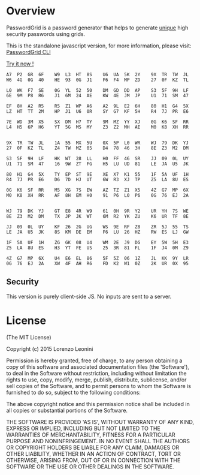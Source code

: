# Overview

PasswordGrid is a password generator that helps to generate
[unique](http://xkcd.com/792/)
high security
passwords using grids.

This is the standalone javascript version, for more information, please visit:
[PasswordGrid CLI](https://www.github.com/lleonini/passwordgrid-cli)

[Try it now !](http://htmlpreview.github.io/?https://github.com/lleonini/passwordgrid-js/blob/master/passwordgrid.html)

```
A7  P2  GR  6F    W9  L3  HT  8S    U6  UA  5K  2Y    9X  TR  TW  JL
W6  4G  0G  40    HE  93  0G  J1    F6  F4  MP  ZD    27  0F  KZ  TL

L0  WK  F7  SE    0G  YL  52  50    DM  GD  DD  AP    S3  5F  9H  LF
6E  9M  P8  R6    J1  6M  24  AE    KW  4E  JM  JP    U1  71  SM  47

EF  8H  A2  R5    R5  Z1  WP  A6    A2  9L  E2  6H    80  H1  G4  5X
LZ  HT  TT  2M    HP  J1  U6  0R    SY  G7  KF  5H    R4  7J  PR  E6

7E  WD  3M  X5    SX  DM  H7  TY    9M  MZ  YY  XJ    0G  K6  SF  RR
L4  H5  6P  H6    YT  5G  MS  MY    Z3  Z2  MH  AE    M0  K8  XH  RR


9X  TR  TW  JL    1A  55  MX  5U    0X  5P  L0  WR    WJ  79  DK  YJ
27  0F  KZ  TL    Z4  TW  MZ  05    D4  78  46  3H    8E  Z3  M2  DM

S3  5F  9H  LF    HK  WT  28  LL    H0  FF  46  SR    JJ  09  0L  UY
U1  71  SM  47    16  9W  ZT  FG    H5  LU  UD  81    LE  JA  U5  JK

80  H1  G4  5X    TY  EP  ST  9E    XE  X7  K1  55    1F  5A  UF  1H
R4  7J  PR  E6    D6  7D  HJ  UT    6W  R3  XJ  TP    Z5  LA  8U  ES

0G  K6  SF  RR    M5  XG  7S  EW    AZ  TZ  Z1  X5    4Z  G7  MP  6X
M0  K8  XH  RR    AF  8H  EM  H0    91  P6  L0  P6    0G  76  EJ  2A


WJ  79  DK  YJ    GT  E8  4R  W9    61  0H  9R  Y2    UR  YH  7S  WE
8E  Z3  M2  DM    TX  JP  JK  WT    6M  R2  YK  ZU    K6  UR  TF  8E

JJ  09  0L  UY    KF  26  2G  UG    WS  9E  RF  Z8    ZR  5J  55  TS
LE  JA  U5  JK    8S  KM  DE  EM    F6  LU  26  HZ    RW  ES  LJ  GW

1F  5A  UF  1H    ZG  GK  08  U4    WM  2E  J9  DG    EY  5W  5H  E3
Z5  LA  8U  ES    H3  YT  FE  US    25  3R  81  FL    1F  J4  0M  Z9

4Z  G7  MP  6X    U4  E6  EL  86    5F  5Z  06  1Z    JL  KK  9Y  LR
0G  76  EJ  2A    XW  4F  AH  R6    FD  K2  W1  0Z    2K  UR  0X  95
```

## Security

This version is purely client-side JS. No inputs are sent to a server.

# License

(The MIT License)

Copyright (c) 2015 Lorenzo Leonini

Permission is hereby granted, free of charge, to any person obtaining a copy of
this software and associated documentation files (the 'Software'), to deal in
the Software without restriction, including without limitation the rights to
use, copy, modify, merge, publish, distribute, sublicense, and/or sell copies of
the Software, and to permit persons to whom the Software is furnished to do so,
subject to the following conditions:

The above copyright notice and this permission notice shall be included in all
copies or substantial portions of the Software.

THE SOFTWARE IS PROVIDED 'AS IS', WITHOUT WARRANTY OF ANY KIND, EXPRESS OR
IMPLIED, INCLUDING BUT NOT LIMITED TO THE WARRANTIES OF MERCHANTABILITY, FITNESS
FOR A PARTICULAR PURPOSE AND NONINFRINGEMENT. IN NO EVENT SHALL THE AUTHORS OR
COPYRIGHT HOLDERS BE LIABLE FOR ANY CLAIM, DAMAGES OR OTHER LIABILITY, WHETHER
IN AN ACTION OF CONTRACT, TORT OR OTHERWISE, ARISING FROM, OUT OF OR IN
CONNECTION WITH THE SOFTWARE OR THE USE OR OTHER DEALINGS IN THE SOFTWARE.

